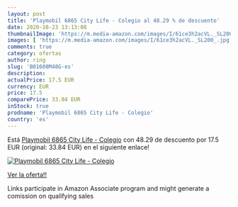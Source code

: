 ```yaml
---
layout: post
title: 'Playmobil 6865 City Life - Colegio al 48.29 % de descuento'
date: 2020-10-23 13:13:08
thumbnailImage: 'https://m.media-amazon.com/images/I/61ce3h2acVL._SL200_.jpg'
images: [ 'https://m.media-amazon.com/images/I/61ce3h2acVL._SL200_.jpg' ]
comments: true
category: ofertas
author: ring
slug: 'B01608M48G-es'
description:
actualPrice: 17.5 EUR
currency: EUR
price: 17.5
comparePrice: 33.84 EUR
inStock: true
prodname: 'Playmobil 6865 City Life - Colegio'
country: 'es'
---
```


Está [Playmobil 6865 City Life - Colegio](https://www.amazon.es/dp/B01608M48G/?tag=tolees-21) con 48.29 de descuento por 17.5 EUR (original: 33.84 EUR) en el siguiente enlace!

[![Playmobil 6865 City Life - Colegio](https://m.media-amazon.com/images/I/61ce3h2acVL._SL200_.jpg)](https://www.amazon.es/dp/B01608M48G/?tag=tolees-21)

[Ver la oferta!!](https://www.amazon.es/dp/B01608M48G/?tag=tolees-21)

Links participate in Amazon Associate program and might generate a comission on qualifying sales


